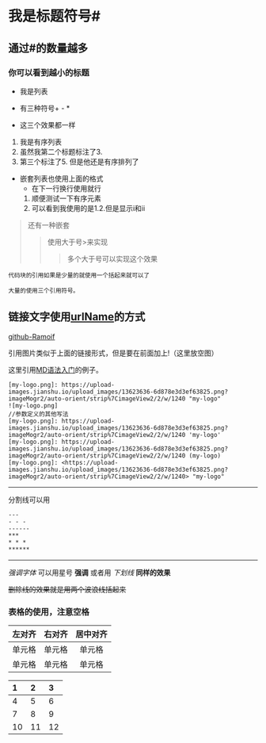 # 我是标题符号# 
## 通过#的数量越多
### 你可以看到越小的标题

+ 我是列表
- 有三种符号+ - *
* 这三个效果都一样

1. 我是有序列表
3. 虽然我第二个标题标注了3.
5. 第三个标注了5. 但是他还是有序排列了

+ 嵌套列表也使用上面的格式
    + 在下一行换行使用就行
    1. 顺便测试一下有序元素
    2. 可以看到我使用的是1.2.但是显示i和ii
    
> 还有一种嵌套
> > 使用大于号>来实现
> > > 多个大于号可以实现这个效果
    
`代码块的引用如果是少量的就使用一个括起来就可以了`
```text
大量的使用三个引用符号。
```

链接文字使用[urlName](url)的方式
---
[github-Ramoif](https://github.com/Ramoif/Spring-Study)

引用图片类似于上面的链接形式，但是要在前面加上!（这里放空图）
![]()

这里引用[MD语法入门](https://www.jianshu.com/p/399e5a3c7cc5)的例子。
```text
[my-logo.png]: https://upload-images.jianshu.io/upload_images/13623636-6d878e3d3ef63825.png?imageMogr2/auto-orient/strip%7CimageView2/2/w/1240 "my-logo"
![my-logo.png]
//参数定义的其他写法
[my-logo.png]: https://upload-images.jianshu.io/upload_images/13623636-6d878e3d3ef63825.png?imageMogr2/auto-orient/strip%7CimageView2/2/w/1240 'my-logo'
[my-logo.png]: https://upload-images.jianshu.io/upload_images/13623636-6d878e3d3ef63825.png?imageMogr2/auto-orient/strip%7CimageView2/2/w/1240 (my-logo)
[my-logo.png]: <https://upload-images.jianshu.io/upload_images/13623636-6d878e3d3ef63825.png?imageMogr2/auto-orient/strip%7CimageView2/2/w/1240> "my-logo"
```

---
分割线可以用
```text
---
- - -
------
***
* * *
******
```
******
*强调字体* 可以用星号 **强调**
或者用 _下划线_ __同样的效果__

~~删除线的效果就是用两个波浪线括起来~~

### 表格的使用，注意空格 ###

| 左对齐 | 右对齐 | 居中对齐 |
| :-----| ----: | :----: |
| 单元格 | 单元格 | 单元格 |
| 单元格 | 单元格 | 单元格 |

| 1 | 2 | 3 |
| :- | :- | :- |
| 4 | 5 | 6 |
| 7 | 8 | 9 |
| 10 | 11 | 12 |